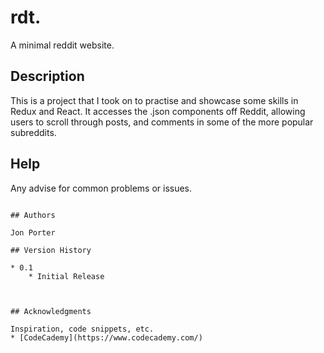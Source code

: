 # rdt. 
A minimal reddit website.

## Description

This is a project that I took on to practise and showcase some skills in Redux and React.  It accesses the .json components off Reddit, allowing users to scroll through posts, and comments in some of the more popular subreddits.

## Help

Any advise for common problems or issues.
```

## Authors

Jon Porter

## Version History

* 0.1
    * Initial Release



## Acknowledgments

Inspiration, code snippets, etc.
* [CodeCademy](https://www.codecademy.com/)
